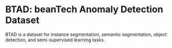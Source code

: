 # BTAD: beanTech Anomaly Detection Dataset

BTAD is a dataset for instance segmentation, semantic segmentation, object detection, and semi-supervised learning tasks.